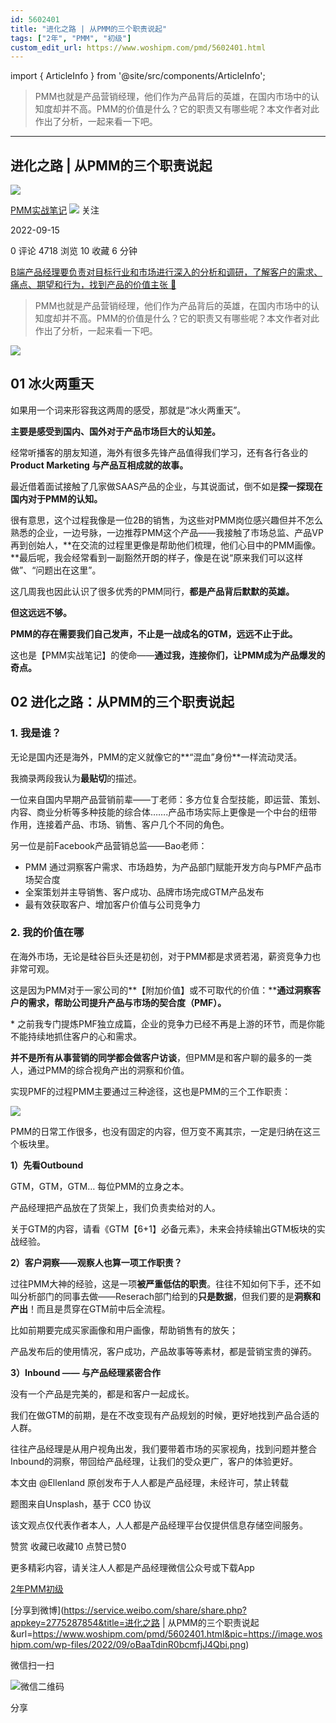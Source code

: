 ```yaml
---
id: 5602401
title: "进化之路 | 从PMM的三个职责说起"
tags: ["2年", "PMM", "初级"]
custom_edit_url: https://www.woshipm.com/pmd/5602401.html
---
```

import { ArticleInfo } from '@site/src/components/ArticleInfo';

<ArticleInfo
    author="PMM实战笔记"
    authorLink="https://www.woshipm.com/u/1084308"
    published="2022-09-15"
    views={4718}
    comments={0}
    collects={10}
/>

> PMM也就是产品营销经理，他们作为产品背后的英雄，在国内市场中的认知度却并不高。PMM的价值是什么？它的职责又有哪些呢？本文作者对此作出了分析，一起来看一下吧。

---

## 进化之路 | 从PMM的三个职责说起

[![](https://static.woshipm.com/pmapp_avatar_20230215113359_9706.jpg?imageView2/1/w/72/h/72/q/100)](https://www.woshipm.com/u/1084308)

[PMM实战笔记](https://www.woshipm.com/u/1084308) ![](https://static.woshipm.com/tag/1101_1@2x.png) 关注

2022-09-15

0 评论 4718 浏览 10 收藏 6 分钟

[B端产品经理要负责对目标行业和市场进行深入的分析和调研，了解客户的需求、痛点、期望和行为，找到产品的价值主张 🔗](https://ke.qidianla.com/courses/bcpm)

> PMM也就是产品营销经理，他们作为产品背后的英雄，在国内市场中的认知度却并不高。PMM的价值是什么？它的职责又有哪些呢？本文作者对此作出了分析，一起来看一下吧。

![](https://image.woshipm.com/wp-files/2022/09/oBaaTdinR0bcmfjJ4Qbi.png)

## 01 冰火两重天

如果用一个词来形容我这两周的感受，那就是“冰火两重天”。

**主要是感受到国内、国外对于产品市场巨大的认知差。**

经常听播客的朋友知道，海外有很多先锋产品值得我们学习，还有各行各业的 **Product Marketing 与产品互相成就的故事。**

最近借着面试接触了几家做SAAS产品的企业，与其说面试，倒不如是**探一探现在国内对于PMM的认知。**

很有意思，这个过程我像是一位2B的销售，为这些对PMM岗位感兴趣但并不怎么熟悉的企业，一边号脉，一边推荐PMM这个产品——我接触了市场总监、产品VP再到创始人，**在交流的过程里更像是帮助他们梳理，他们心目中的PMM画像。**最后呢，我会经常看到一副豁然开朗的样子，像是在说“原来我们可以这样做”、“问题出在这里”。

这几周我也因此认识了很多优秀的PMM同行，**都是产品背后默默的英雄。**

**但这远远不够。**

**PMM的存在需要我们自己发声，不止是一战成名的GTM，远远不止于此。**

这也是【PMM实战笔记】的使命——**通过我，连接你们，让PMM成为产品爆发的奇点。**

## 02 进化之路：从PMM的三个职责说起

### 1\. 我是谁？

无论是国内还是海外，PMM的定义就像它的**“混血”身份**一样流动灵活。

我摘录两段我认为**最贴切**的描述。

一位来自国内早期产品营销前辈——丁老师：多方位复合型技能，即运营、策划、内容、商业分析等多种技能的综合体…….产品市场实际上更像是一个中台的纽带作用，连接着产品、市场、销售、客户几个不同的角色。

另一位是前Facebook产品营销总监——Bao老师：

*   PMM 通过洞察客户需求、市场趋势，为产品部门赋能开发方向与PMF产品市场契合度
*   全案策划并主导销售、客户成功、品牌市场完成GTM产品发布
*   最有效获取客户、增加客户价值与公司竞争力

### 2\. 我的价值在哪

在海外市场，无论是硅谷巨头还是初创，对于PMM都是求贤若渴，薪资竞争力也非常可观。

这是因为PMM对于一家公司的**【附加价值】或不可取代的价值：****通过洞察客户的需求，帮助公司提升产品与市场的契合度（PMF）。**

\* 之前我专门提炼PMF独立成篇，企业的竞争力已经不再是上游的环节，而是你能不能持续地抓住客户的心和需求。

**并不是所有从事营销的同学都会做客户访谈**，但PMM是和客户聊的最多的一类人，通过PMM的综合视角产出的洞察和价值。

实现PMF的过程PMM主要通过三种途径，这也是PMM的三个工作职责：

![](https://image.woshipm.com/wp-files/2022/09/weDG8JJlC6C2AKwZ2xZE.png)

PMM的日常工作很多，也没有固定的内容，但万变不离其宗，一定是归纳在这三个板块里。

**1）先看Outbound**

GTM，GTM，GTM… 每位PMM的立身之本。

产品经理把产品放在了货架上，我们负责卖给对的人。

关于GTM的内容，请看《GTM【6+1】必备元素》，未来会持续输出GTM板块的实战经验。

**2）客户洞察——观察人也算一项工作职责？**

过往PMM大神的经验，这是一项**被严重低估的职责**。往往不知如何下手，还不如叫分析部门的同事去做——Reserach部门给到的**只是数据**，但我们要的是**洞察和产出**！而且是贯穿在GTM前中后全流程。

比如前期要完成买家画像和用户画像，帮助销售有的放矢；

产品发布后的使用情况，客户成功，产品故事等等素材，都是营销宝贵的弹药。

**3）Inbound —— 与产品经理紧密合作**

没有一个产品是完美的，都是和客户一起成长。

我们在做GTM的前期，是在不改变现有产品规划的时候，更好地找到产品合适的人群。

往往产品经理是从用户视角出发，我们要带着市场的买家视角，找到问题并整合Inbound的洞察，带回给产品经理，让我们的受众更广，客户的体验更好。

本文由 @Ellenland 原创发布于人人都是产品经理，未经许可，禁止转载

题图来自Unsplash，基于 CC0 协议

该文观点仅代表作者本人，人人都是产品经理平台仅提供信息存储空间服务。

赞赏 收藏已收藏10 点赞已赞0

更多精彩内容，请关注人人都是产品经理微信公众号或下载App

[2年](https://www.woshipm.com/tag/2%e5%b9%b4)[PMM](https://www.woshipm.com/tag/pmm)[初级](https://www.woshipm.com/tag/%e5%88%9d%e7%ba%a7)

[分享到微博](https://service.weibo.com/share/share.php?appkey=2775287854&title=进化之路 | 从PMM的三个职责说起&url=https://www.woshipm.com/pmd/5602401.html&pic=https://image.woshipm.com/wp-files/2022/09/oBaaTdinR0bcmfjJ4Qbi.png)

微信扫一扫

![微信二维码](https://api.pwmqr.com/qrcode/create/?url=https://www.woshipm.com/pmd/5602401.html)

分享